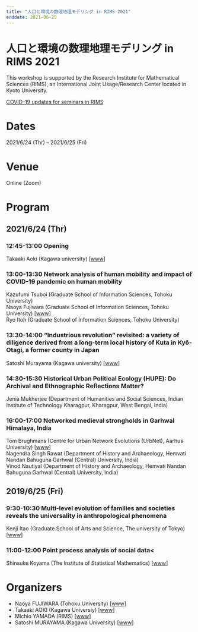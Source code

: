 ```yaml
---
title: "人口と環境の数理地理モデリング in RIMS 2021"
enddate: 2021-06-25
---
```


# 人口と環境の数理地理モデリング in RIMS 2021

This workshop is supported by the  Research  Institute  for  Mathematical  Sciences (RIMS), an  International Joint Usage/Research Center located in Kyoto University.

<a href="https://www.kurims.kyoto-u.ac.jp/kyoten/ja/covid-19.html" target="_blank">COVID-19 updates for seminars in RIMS</a>

# Dates 
2021/6/24 (Thr) – 2021/6/25 (Fri)

# Venue 
Online (Zoom)

# Program
## 2021/6/24 (Thr)

### 12:45-13:00 Opening
Takaaki Aoki (Kagawa university) [<a href="http://www.ed.kagawa-u.ac.jp/~aoki/">www</a>]

### 13:00-13:30 Network analysis of human mobility and impact of COVID-19 pandemic on human mobility

Kazufumi Tsuboi (Graduate School of Information Sciences, Tohoku University)<br> 
Naoya Fujiwara (Graduate School of Information Sciences, Tohoku University)  [<a href="https://www.is.tohoku.ac.jp/jp/laboratory/list_dept/c10.html">www</a>]<br>
Ryo Itoh (Graduate School of Information Sciences, Tohoku University)

### 13:30-14:00 “Industrious revolution” revisited: a variety of diligence derived from a long-term local history of Kuta in Kyô-Otagi, a former county in Japan


Satoshi Murayama  (Kagawa university) [<a href="https://researchmap.jp/read0188434/?lang=en">www</a>]

### 14:30-15:30 Historical Urban Political Ecology (HUPE): Do Archival and Ethnographic Reflections Matter?

Jenia Mukherjee (Department of Humanities and Social Sciences,
              Indian Institute of Technology Kharagpur,
              Kharagpur, West Bengal, India)


###  16:00-17:00 Networked medieval strongholds in Garhwal Himalaya, India
Tom Brughmans (Centre for Urban Network Evolutions (UrbNet), Aarhus University) [<a href="https://pure.au.dk/portal/en/persons/tom-brughmans(78c7314a-9485-4e14-b207-0e836aea5e01).html">www</a>]<br>
Nagendra Singh Rawat (Department of History and Archaeology, Hemvati Nandan Bahuguna Garhwal (Central) University, India)<br>
Vinod Nautiyal (Department of History and Archaeology, Hemvati Nandan Bahuguna Garhwal (Central) University, India)



## 2019/6/25 (Fri)

### 9:30-10:30 Multi-level evolution of families and societies reveals the universality in anthropological phenomena
Kenji Itao (Graduate School of Arts and Science, The university of Tokyo) [<a href="http://chaos.c.u-tokyo.ac.jp/index_j.html">www</a>]

### 11:00-12:00 Point process analysis of social data<
Shinsuke Koyama (The Institute of Statistical Mathematics) [<a href="https://researchmap.jp/read0111335?lang=en">www</a>]

# Organizers
- Naoya FUJIWARA (Tohoku University) [[www]](https://www.is.tohoku.ac.jp/jp/laboratory/list_dept/c10.html)
- Takaaki AOKI (Kagawa Universiy) [[www]](http://www.ed.kagawa-u.ac.jp/~aoki/)
- Michio YAMADA (RIMS) [[www]](http://www.kurims.kyoto-u.ac.jp/en/list/YAMADA,%20Michio.html)
- Satoshi MURAYAMA (Kagawa University) [[www]](http://researchmap.jp/read0188434/?lang=en)

